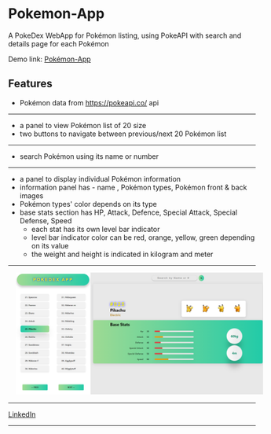 # Pokemon-App
A PokeDex WebApp for Pokémon listing, using PokeAPI with search and details page for each Pokémon

Demo link: <a href= 'https://anantha555.github.io/Pokemon-App/'> Pokémon-App</a>

## Features
- Pokémon data from https://pokeapi.co/  api
---
- a panel to view Pokémon list of 20 size 
- two buttons to navigate between previous/next 20 Pokémon list
---
- search Pokémon using its name or number
---
- a panel to display individual Pokémon information
- information panel has - name , Pokémon types, Pokémon front & back images
- Pokémon types' color depends on its type
- base stats section has HP, Attack, Defence, Special Attack, Special Defense, Speed
  - each stat has its own level bar indicator
  - level bar indicator color can be red, orange, yellow, green depending on its value
  - the weight and height is indicated in kilogram and meter 
---

<img src="PokeMonScreenshot.png" alt="pokedex" style="margin-left: 15px;" />

---

<a href= 'https://www.linkedin.com/in/anantha555/'> LinkedIn </a>

---

